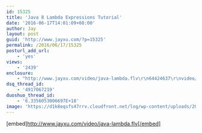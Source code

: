 ```yaml
---
id: 15325
title: 'Java 8 Lambda Expressions Tutorial'
date: '2016-06-17T14:01:09+08:00'
author: Jay
layout: post
guid: 'http://www.jayxu.com/?p=15325'
permalink: /2016/06/17/15325
posturl_add_url:
    - 'yes'
views:
    - '2439'
enclosure:
    - "http://www.jayxu.com/video/java-lambda.flv\r\n64424637\r\nvideo/x-flv\r\n"
dsq_thread_id:
    - '4917067219'
duoshuo_thread_id:
    - '6.3356053006697E+18'
image: 'https://d1k8eqsfs47rrv.cloudfront.net/log/wp-content/uploads/2016/06/java8-lambda.jpg'
---
```


[embed]http://www.jayxu.com/video/java-lambda.flv[/embed]